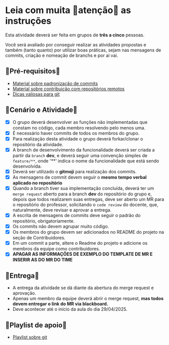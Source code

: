 # Leia com muita 🚒atenção🧯 as instruções

Esta atividade deverá ser feita em grupos de <b>três a cinco</b> pessoas.

Você será avaliado por conseguir realizar as atividades propostas e também (tanto quanto) por utilizar boas práticas, sejam nas mensagens de commits, criação e nomeação de branchs e por aí vai.

## 🚨Pré-requisitos🚨

- [Material sobre padronização de commits](https://youtu.be/49a9M17ZikI)
- [Material sobre contribuição com repositórios remotos](https://youtu.be/thtAHpgYVg8)
- [Dicas valiosas para git](https://youtu.be/32m_dhr3P70)

## 🎥Cenário e Atividade🎥

- [x] O grupo deverá desenvolver as funções não implementadas que constam no código, cada membro resolvendo pelo menos uma.
- [x] É necessário haver commits de todos os membros do grupo.
- [x] Para realização desta atividade o grupo deverá forkar/clonar o repositório da atividade.
- [x] A branch de desenvolvimento da funcionalidade deverá ser criada a partir da ``branch`` **dev**, e deverá seguir uma convenção simples de `feature/**`, onde '**' indica o nome da funcionalidade que está sendo desenvolvida.
- [x] Deverá ser utilizado o **gitmoji** para realização dos commits.
- [x] As mensagens de commit devem seguir o **mesmo tempo verbal aplicado no repositório**
- [x] Quando a branch tiver sua implementação concluída, deverá ter um `merge request` aberto para a branch **dev** do repositório do grupo e, depois que todos realizarem suas entregas, deve ser aberto um MR para o repositório do professor, solicitando o `code review` do docente, que, naturalmente, deve revisar e aprovar a entrega.
- [x] A escrita de mensagens de commits deve seguir o padrão do repositório, obrigatoriamente.
- [x] Os commits não devem agrupar muito código.
- [x] Os membros do grupo devem ser adicionados no README do projeto na seção de Contribuidores.
- [x] Em um commit a parte, altere o Readme do projeto e adicione os membros da equipe como contribuidores.
- [x] **APAGAR AS INFORMAÇÕES DE EXEMPLO DO TEMPLATE DE MR E INSERIR AS DO MR DO TIME**

## 🚌Entrega🚌
- A entrega da atividade se dá diante da abertura do merge request e aprovação.
- Apenas um membro da equipe deverá abrir o merge request, **mas todos devem entregar o link do MR via blackboard.**
- Deve acontecer até o início da aula do dia 29/04/2025.

## 🚀Playlist de apoio🚀

- [Playlist sobre git](https://www.youtube.com/watch?v=GIEquFr3jcg&list=PLDqnSpzNKDvkfF_ZMfukmOG3MtGKfXlfJ)

